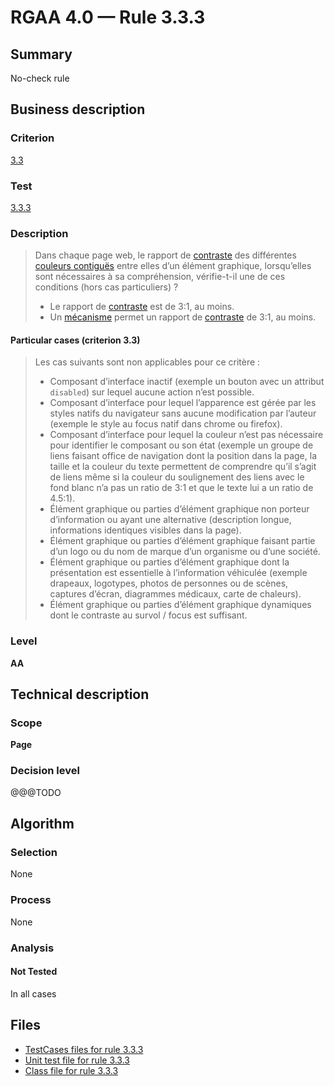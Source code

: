 # RGAA 4.0 — Rule 3.3.3

## Summary

No-check rule

## Business description

### Criterion

[3.3](https://www.numerique.gouv.fr/publications/rgaa-accessibilite/methode/criteres/#crit-3-3)

### Test

[3.3.3](https://www.numerique.gouv.fr/publications/rgaa-accessibilite/methode/criteres/#test-3-3-3)

### Description

> Dans chaque page web, le rapport de [contraste](https://www.numerique.gouv.fr/publications/rgaa-accessibilite/methode/glossaire/#contraste) des différentes [couleurs contiguës](https://www.numerique.gouv.fr/publications/rgaa-accessibilite/methode/glossaire/#couleur-d-arriere-plan-contigue-et-couleur-contigue) entre elles d’un élément graphique, lorsqu’elles sont nécessaires à sa compréhension, vérifie-t-il une de ces conditions (hors cas particuliers) ?
> 
> * Le rapport de [contraste](https://www.numerique.gouv.fr/publications/rgaa-accessibilite/methode/glossaire/#contraste) est de 3:1, au moins.
> * Un [mécanisme](https://www.numerique.gouv.fr/publications/rgaa-accessibilite/methode/glossaire/#mecanisme-qui-permet-d-afficher-un-rapport-de-contraste-conforme) permet un rapport de [contraste](https://www.numerique.gouv.fr/publications/rgaa-accessibilite/methode/glossaire/#contraste) de 3:1, au moins.

#### Particular cases (criterion 3.3)

> Les cas suivants sont non applicables pour ce critère :
> 
> * Composant d’interface inactif (exemple un bouton avec un attribut `disabled`) sur lequel aucune action n’est possible.
> * Composant d’interface pour lequel l’apparence est gérée par les styles natifs du navigateur sans aucune modification par l’auteur (exemple le style au focus natif dans chrome ou firefox).
> * Composant d’interface pour lequel la couleur n’est pas nécessaire pour identifier le composant ou son état (exemple un groupe de liens faisant office de navigation dont la position dans la page, la taille et la couleur du texte permettent de comprendre qu’il s’agit de liens même si la couleur du soulignement des liens avec le fond blanc n’a pas un ratio de 3:1 et que le texte lui a un ratio de 4.5:1).
> * Élément graphique ou parties d’élément graphique non porteur d’information ou ayant une alternative (description longue, informations identiques visibles dans la page).
> * Élément graphique ou parties d’élément graphique faisant partie d’un logo ou du nom de marque d’un organisme ou d’une société.
> * Élément graphique ou parties d’élément graphique dont la présentation est essentielle à l’information véhiculée (exemple drapeaux, logotypes, photos de personnes ou de scènes, captures d’écran, diagrammes médicaux, carte de chaleurs).
> * Élément graphique ou parties d’élément graphique dynamiques dont le contraste au survol / focus est suffisant.

### Level

**AA**


## Technical description

### Scope

**Page**

### Decision level

@@@TODO


## Algorithm

### Selection

None

### Process

None

### Analysis

#### Not Tested

In all cases


## Files

- [TestCases files for rule 3.3.3](https://gitlab.com/asqatasun/Asqatasun/-/tree/master/rules/rules-rgaa4.0/src/test/resources/testcases/rgaa40/Rgaa40Rule030303/)
- [Unit test file for rule 3.3.3](https://gitlab.com/asqatasun/Asqatasun/-/blob/master/rules/rules-rgaa4.0/src/test/java/org/asqatasun/rules/rgaa40/Rgaa40Rule030303Test.java)
- [Class file for rule 3.3.3](https://gitlab.com/asqatasun/Asqatasun/-/blob/master/rules/rules-rgaa4.0/src/main/java/org/asqatasun/rules/rgaa40/Rgaa40Rule030303.java)


